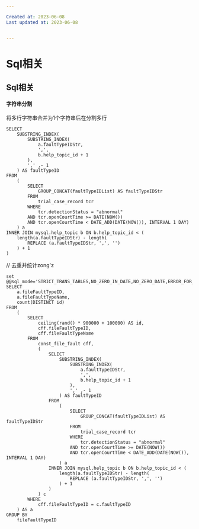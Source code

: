 ```yaml
---

Created at: 2023-06-08
Last updated at: 2023-06-08


---
```


# Sql相关


## Sql相关

#### 字符串分割

将多行字符串合并为1个字符串后在分割多行

    SELECT
        SUBSTRING_INDEX(
            SUBSTRING_INDEX(
                a.faultTypeIDStr,
                ',',
                b.help_topic_id + 1
            ),
            ',' ,- 1
        ) AS faultTypeID
    FROM
        (
            SELECT
                GROUP_CONCAT(faultTypeIDList) AS faultTypeIDStr
            FROM
                trial_case_record tcr
            WHERE
                tcr.detectionStatus = "abnormal"
            AND tcr.openCourtTime >= DATE(NOW())
            AND tcr.openCourtTime < DATE_ADD(DATE(NOW()), INTERVAL 1 DAY)
        ) a
    INNER JOIN mysql.help_topic b ON b.help_topic_id < (
        length(a.faultTypeIDStr) - length(
            REPLACE (a.faultTypeIDStr, ',', '')
        ) + 1
    )


// 去重并统计zong'z

    set @@sql_mode='STRICT_TRANS_TABLES,NO_ZERO_IN_DATE,NO_ZERO_DATE,ERROR_FOR_DIVISION_BY_ZERO,NO_ENGINE_SUBSTITUTION';
    SELECT
    	a.fileFaultTypeID,
    	a.fileFaultTypeName,
    	count(DISTINCT id)
    FROM
    	(
    		SELECT
    			ceiling(rand() * 900000 + 100000) AS id,
    			cff.fileFaultTypeID,
    			cff.fileFaultTypeName
    		FROM
    			const_file_fault cff,
    			(
    				SELECT
    					SUBSTRING_INDEX(
    						SUBSTRING_INDEX(
    							a.faultTypeIDStr,
    							',',
    							b.help_topic_id + 1
    						),
    						',' ,- 1
    					) AS faultTypeID
    				FROM
    					(
    						SELECT
    							GROUP_CONCAT(faultTypeIDList) AS faultTypeIDStr
    						FROM
    							trial_case_record tcr
    						WHERE
    							tcr.detectionStatus = "abnormal"
    						AND tcr.openCourtTime >= DATE(NOW())
    						AND tcr.openCourtTime < DATE_ADD(DATE(NOW()), INTERVAL 1 DAY)
    					) a
    				INNER JOIN mysql.help_topic b ON b.help_topic_id < (
    					length(a.faultTypeIDStr) - length(
    						REPLACE (a.faultTypeIDStr, ',', '')
    					) + 1
    				)
    			) c
    		WHERE
    			cff.fileFaultTypeID = c.faultTypeID
    	) AS a
    GROUP BY
    	fileFaultTypeID


